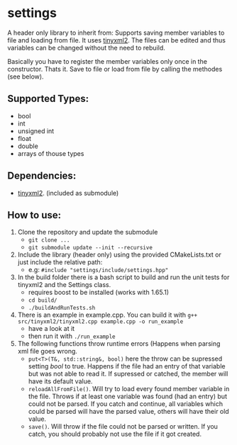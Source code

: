 # settings
A header only library to inherit from: Supports saving member variables to file and loading from file. It uses [tinyxml2](https://github.com/leethomason/tinyxml2).
The files can be edited and thus variables can be changed without the need to rebuild.

Basically you have to register the member variables only once in the constructor. Thats it. Save to file or load from file by calling the methodes (see below).

## Supported Types:
 * bool
 * int
 * unsigned int
 * float
 * double
 * arrays of thouse types
 
## Dependencies:
 * [tinyxml2](https://github.com/leethomason/tinyxml2). (included as submodule)
 
## How to use:
 1. Clone the repository and update the submodule
    * `git clone ...`
    * `git submodule update --init --recursive`
 2. Include the library (header only) using the provided CMakeLists.txt or just include the relative path: 
    * e.g: `#include "settings/include/settings.hpp"`
 3. In the build folder there is a bash script to build and run the unit tests for tinyxml2 and the Settings class.
    * requires boost to be installed (works with 1.65.1)
    * `cd build/`
    * `./buildAndRunTests.sh`
 4. There is an example in example.cpp. You can build it with `g++ src/tinyxml2/tinyxml2.cpp example.cpp -o run_example`
    * have a look at it
    * then run it with `./run_example`
 5. The following functions throw runtime errors (Happens when parsing xml file goes wrong.
    * `put<T>(T&, std::string&, bool)` here the throw can be supressed setting *bool* to true. Happens if the file had an entry of that variable but was not able to read it. If supressed or catched, the member will have its default value.
    * `reloadAllFromFile()`. Will try to load every found member variable in the file. Throws if at least one variable was found (had an entry) but could not be parsed. If you catch and continue, all variables which could be parsed will have the parsed value, others will have their old value.
    * `save()`. Will throw if the file could not be parsed or written. If you catch, you should probably not use the file if it got created.
 
